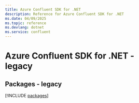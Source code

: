 ```yaml
---
title: Azure Confluent SDK for .NET
description: Reference for Azure Confluent SDK for .NET
ms.date: 04/09/2025
ms.topic: reference
ms.devlang: dotnet
ms.service: confluent
---
```

# Azure Confluent SDK for .NET - legacy
## Packages - legacy
[!INCLUDE [packages](confluent-index.md)]